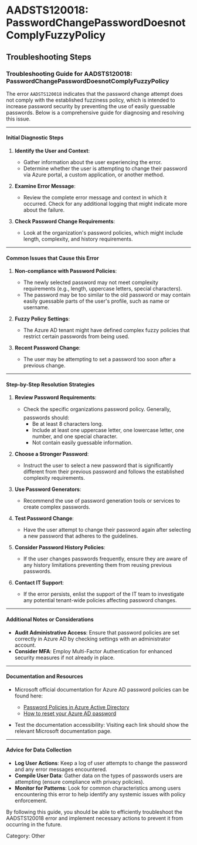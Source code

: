 # AADSTS120018: PasswordChangePasswordDoesnotComplyFuzzyPolicy


## Troubleshooting Steps
### Troubleshooting Guide for AADSTS120018: PasswordChangePasswordDoesnotComplyFuzzyPolicy

The error `AADSTS120018` indicates that the password change attempt does not comply with the established fuzziness policy, which is intended to increase password security by preventing the use of easily guessable passwords. Below is a comprehensive guide for diagnosing and resolving this issue.

---

#### Initial Diagnostic Steps

1. **Identify the User and Context**:
   - Gather information about the user experiencing the error.
   - Determine whether the user is attempting to change their password via Azure portal, a custom application, or another method.

2. **Examine Error Message**:
   - Review the complete error message and context in which it occurred. Check for any additional logging that might indicate more about the failure.

3. **Check Password Change Requirements**:
   - Look at the organization's password policies, which might include length, complexity, and history requirements.

---

#### Common Issues that Cause this Error

1. **Non-compliance with Password Policies**:
   - The newly selected password may not meet complexity requirements (e.g., length, uppercase letters, special characters).
   - The password may be too similar to the old password or may contain easily guessable parts of the user's profile, such as name or username.

2. **Fuzzy Policy Settings**:
   - The Azure AD tenant might have defined complex fuzzy policies that restrict certain passwords from being used.

3. **Recent Password Change**:
   - The user may be attempting to set a password too soon after a previous change.

---

#### Step-by-Step Resolution Strategies

1. **Review Password Requirements**:
   - Check the specific organizations password policy. Generally, passwords should:
     - Be at least 8 characters long.
     - Include at least one uppercase letter, one lowercase letter, one number, and one special character.
     - Not contain easily guessable information.

2. **Choose a Stronger Password**:
   - Instruct the user to select a new password that is significantly different from their previous password and follows the established complexity requirements.

3. **Use Password Generators**:
   - Recommend the use of password generation tools or services to create complex passwords.

4. **Test Password Change**:
   - Have the user attempt to change their password again after selecting a new password that adheres to the guidelines.

5. **Consider Password History Policies**:
   - If the user changes passwords frequently, ensure they are aware of any history limitations preventing them from reusing previous passwords.

6. **Contact IT Support**:
   - If the error persists, enlist the support of the IT team to investigate any potential tenant-wide policies affecting password changes.

---

#### Additional Notes or Considerations

- **Audit Administrative Access**: Ensure that password policies are set correctly in Azure AD by checking settings with an administrator account.
- **Consider MFA**: Employ Multi-Factor Authentication for enhanced security measures if not already in place.

---

#### Documentation and Resources

- Microsoft official documentation for Azure AD password policies can be found here:
  - [Password Policies in Azure Active Directory](https://docs.microsoft.com/en-us/azure/active-directory/user-help/user-help-password-policy)
  - [How to reset your Azure AD password](https://docs.microsoft.com/en-us/azure/active-directory/user-help/user-help-password-reset)

- Test the documentation accessibility: Visiting each link should show the relevant Microsoft documentation page.

---

#### Advice for Data Collection

- **Log User Actions**: Keep a log of user attempts to change the password and any error messages encountered.
- **Compile User Data**: Gather data on the types of passwords users are attempting (ensure compliance with privacy policies).
- **Monitor for Patterns**: Look for common characteristics among users encountering this error to help identify any systemic issues with policy enforcement.

By following this guide, you should be able to efficiently troubleshoot the AADSTS120018 error and implement necessary actions to prevent it from occurring in the future.

Category: Other